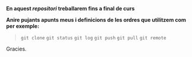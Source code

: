 **En aquest *repositori* treballarem fins a final de curs**

**Anire pujants apunts meus i definicions de les ordres que utilitzem com per exemple:**
> `git clone`
> `git status`
> `git log`
> `git push`
> `git pull`
> `git remote`

Gracies.
